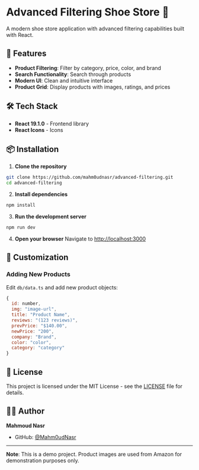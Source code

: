 # Advanced Filtering Shoe Store 👟

A modern shoe store application with advanced filtering capabilities built with React.

## 🚀 Features

- **Product Filtering**: Filter by category, price, color, and brand
- **Search Functionality**: Search through products
- **Modern UI**: Clean and intuitive interface
- **Product Grid**: Display products with images, ratings, and prices

## 🛠️ Tech Stack

- **React 19.1.0** - Frontend library
- **React Icons** - Icons

## 📦 Installation

1. **Clone the repository**
```bash
git clone https://github.com/mahm0udnasr/advanced-filtering.git
cd advanced-filtering
```

2. **Install dependencies**
```bash
npm install
```

3. **Run the development server**
```bash
npm run dev
```

4. **Open your browser**
Navigate to [http://localhost:3000](http://localhost:3000)

## 🔧 Customization

### Adding New Products
Edit `db/data.ts` and add new product objects:

```js
{
  id: number,
  img: "image-url",
  title: "Product Name",
  reviews: "(123 reviews)",
  prevPrice: "$140.00",
  newPrice: "200",
  company: "Brand",
  color: "color",
  category: "category"
}
```

## 📄 License

This project is licensed under the MIT License - see the [LICENSE](LICENSE) file for details.

## 👨‍💻 Author

**Mahmoud Nasr**
- GitHub: [@Mahm0udNasr](https://github.com/mahm0udnasr)

---

**Note**: This is a demo project. Product images are used from Amazon for demonstration purposes only.